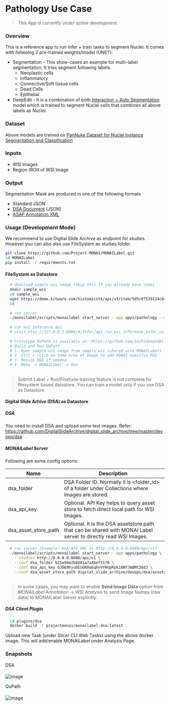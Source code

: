 # Pathology Use Case
> _This App is currently under active development._

### Overview
This is a reference app to run infer + train tasks to segment Nuclei. It comes with follwoing 2 pre-trained weights/model (UNET). 
 - Segmentation - This show-cases an example for multi-label segmentation.  It tries segment following labels.
   - Neoplastic cells
   - Inflammatory 
   - Connective/Soft tissue cells
   - Dead Cells
   - Epithelial
 - DeepEdit - It is a combination of both [Interaction + Auto Segmentation](https://github.com/Project-MONAI/MONAILabel/wiki/DeepEdit) model which is trained to segment Nuclei cells that combines all above labels as *Nuclei*.

### Dataset
Above models are trained on [PanNuke Dataset for Nuclei Instance Segmentation and Classification](https://warwick.ac.uk/fac/cross_fac/tia/data/pannuke)

### Inputs
- WSI Images
- Region (ROI) of WSI Image

### Output
Segmentation Mask are produced in one of the following formats
 - Standard JSON
 - [DSA Document](https://digitalslidearchive.github.io/HistomicsTK/examples/segmentation_masks_to_annotations) (JSON)
 - [ASAP Annotation XML](https://computationalpathologygroup.github.io/ASAP/)
 
### Usage (Development Mode)
We recommend to use Digital Slide Archive as endpoint for studies.  However you can also also use FileSystem as studies folder.

```bash
git clone https://github.com/Project-MONAI/MONAILabel.git
cd MONAILabel
pip install -r requirements.txt
```

#### FileSystem as Datastore

```bash
  # download sample wsi image (skip this if you already have some)
  mkdir sample_wsi
  cd sample_wsi
  wget https://demo.kitware.com/histomicstk/api/v1/item/5d5c07539114c049342b66fb/download
  cd -
  
  # run server
  ./monailabel/scripts/monailabel start_server --app apps/pathology --studies datasets/wsi
  
  # run wsi inference api
  # visit http://127.0.0.1:8000/#/Infer/api_run_wsi_inference_infer_wsi__model__post
  
  # Prototype QuPath is available at: https://github.com/SachidanandAlle/qupath
  # Build and Run QuPath
  # 1. Open sample wsi image from sample_wsi (shared with MONAILabel)
  # 2. Ctrl + CLick on some area of Image to add MONAI specific ROI
  # 3. Resize ROI if needed
  # 4. Menu -> MONAILabel -> Run
  
```
> Submit Label + Run/Finetune training feature is not complete for filesystem based datastore.  You can train a model only if you use DSA as Datastore.
 
#### Digital Slide Arhive (DSA) as Datastore
##### DSA
  You need to install DSA and upload some test images.  Refer: https://github.com/DigitalSlideArchive/digital_slide_archive/tree/master/devops/dsa

##### MONAILabel Server
Following are some config options:

| Name                 | Description                                                                                                      |
|----------------------|------------------------------------------------------------------------------------------------------------------|
| dsa_folder           | DSA Folder ID. Normally it is <folder_id> of a folder under Collections where Images are stored.                 |
| dsa_api_key          | Optional. API Key helps to query asset store to fetch direct local path for WSI Images.                          |
| dsa_asset_store_path | Optional.  It is the DSA assetstore path that can be shared with MONAI Label server to directly read WSI Images. |

```bash  
  # run server (Example: DSA API URL is http://0.0.0.0:8080/api/v1)
  ./monailabel/scripts/monailabel start_server --app apps/pathology \
    --studies http://0.0.0.0:8080/api/v1 \
    --conf dsa_folder 621e94e2b6881a7a4bef5170 \
    --conf dsa_api_key OJDE9hjuOIS6R8oEqhnVYHUpRpk18NfJABMt36dJ \
    --conf dsa_asset_store_path digital_slide_archive/devops/dsa/assetstore
  
```

> In some cases, you may want to enable **Send Image Data** option from *MONAILabel Annotation -> WSI Analysis* to send Image Numpy (raw data) to MONAILabel Server explicitly. 

##### DSA Client Plugin
```bash
  cd plugins/dsa
  docker build -t projectmonai/monailabel-dsa:latest .
```

Upload new Task (under Slicer CLI Web Tasks) using the above docker image.  This will add/enable MONAILabel under Analysis Page.


### Snapshots
DSA
####
![image](https://user-images.githubusercontent.com/7339051/157100606-a281e038-5923-43a8-bb82-8fccae51fcff.png)

QuPath
####
![image](https://user-images.githubusercontent.com/7339051/157098904-7212bddd-2e30-4d2e-8f29-e84b0387775c.png)

